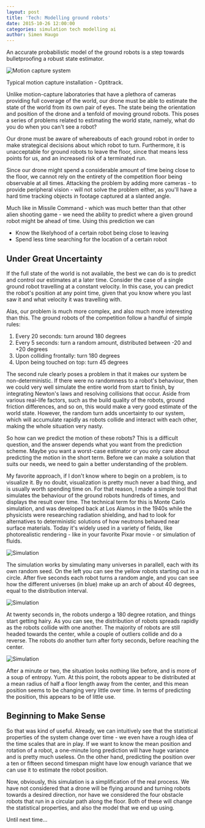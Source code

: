 ```yaml
---
layout: post
title: 'Tech: Modelling ground robots'
date: 2015-10-26 12:00:00
categories: simulation tech modelling ai
author: Simen Haugo
---
```



An accurate probabilistic model of the ground robots is a step towards bulletproofing a robust state estimator.

![Motion capture system](/images/assets/lumaVolumeLarge.jpg)

<p class="text-muted centered">
	Typical motion capture installation - Optitrack.
</p>

Unlike motion-capture laboratories that have a plethora of cameras providing full coverage of the world, our drone must be able to estimate the state of the world from its own pair of eyes. The state being the orientation and position of the drone and a tenfold of moving ground robots. This poses a series of problems related to estimating the world state, namely, what do you do when you can't see a robot?

Our drone must be aware of whereabouts of each ground robot in order to make strategical decisions about which robot to turn. Furthermore, it is unacceptable for ground robots to leave the floor, since that means less points for us, and an increased risk of a terminated run.

Since our drone might spend a considerable amount of time being close to the floor, we cannot rely on the entirety of the competition floor being observable at all times. Attacking the problem by adding more cameras - to provide peripheral vision - will not solve the problem either, as you'll have a hard time tracking objects in footage captured at a slanted angle.

Much like in Missile Command - which was much better than that other alien shooting game - we need the ability to predict where a given ground robot might be ahead of time. Using this prediction we can

- Know the likelyhood of a certain robot being close to leaving
- Spend less time searching for the location of a certain robot

## Under Great Uncertainty

If the full state of the world is not available, the best we can do is to predict and control our estimates at a later time. Consider the case of a single ground robot travelling at a constant velocity. In this case, you can predict the robot's position at any point time, given that you know where you last saw it and what velocity it was travelling with.

Alas, our problem is much more complex, and also much more interesting than this. The ground robots of the competition follow a handful of simple rules:

1. Every 20 seconds: turn around 180 degrees
2. Every 5 seconds: turn a random amount, distributed between -20 and +20 degrees
3. Upon colliding frontally: turn 180 degrees
4. Upon being touched on top: turn 45 degrees

The second rule clearly poses a problem in that it makes our system be non-deterministic. If there were no randomness to a robot's behaviour, then we could very well simulate the entire world from start to finish, by integrating Newton's laws and resolving collisions that occur. Aside from various real-life factors, such as the build quality of the robots, ground friction differences, and so on, this would make a very good estimate of the world state. However, the random turn adds uncertainty to our system, which will accumulate rapidly as robots collide and interact with each other, making the whole situation very nasty.

So how can we predict the motion of these robots? This is a difficult question, and the answer depends what you want from the prediction scheme. Maybe you want a worst-case estimator or you only care about predicting the motion in the short term. Before we can make a solution that suits our needs, we need to gain a better understanding of the problem.

My favorite approach, if I don't know where to begin on a problem, is to visualize it. By no doubt, visualization is pretty much never a bad thing, and is usually worth spending time on. For that reason, I made a simple tool that simulates the behaviour of the ground robots hundreds of times, and displays the result over time. The technical term for this is Monte Carlo simulation, and was developed back at Los Alamos in the 1940s while the physicists were researching radiation shielding, and had to look for alternatives to deterministic solutions of how neutrons behaved near surface materials. Today it's widely used in a variety of fields, like photorealistic rendering - like in your favorite Pixar movie - or simulation of fluids.

<div class="row">
	<div class="col-md-4">
		<img class="img-responsive" alt="Simulation" src="/images/assets/simulation-1.gif">
	</div>
	<div class="col-md-8">
	<p>
		The simulation works by simulating many universes in parallell, each with its own random seed. On the left you can see the yellow robots starting out in a circle. After five seconds each robot turns a random angle, and you can see how the different universes (in blue) make up an arch of about 40 degrees, equal to the distribution interval.
	</p>
	</div>
</div>

<div class="row">
	<div class="col-md-4">
		<img class="img-responsive" alt="Simulation" src="/images/assets/simulation-2.gif">
	</div>
	<div class="col-md-8">
	<p>
		At twenty seconds in, the robots undergo a 180 degree rotation, and things start getting hairy. As you can see, the distribution of robots spreads rapidly as the robots collide with one another. The majority of robots are still headed towards the center, while a couple of outliers collide and do a reverse. The robots do another turn after forty seconds, before reaching the center.
	</p>
	</div>
</div>

<div class="row">
	<div class="col-md-4">
		<img class="img-responsive" alt="Simulation" src="/images/assets/simulation-3.gif">
	</div>
	<div class="col-md-8">
	<p>
		After a minute or two, the situation looks nothing like before, and is more of a soup of entropy. Yum. At this point, the robots appear to be distributed at a mean radius of half a floor length away from the center, and this mean position seems to be changing very little over time. In terms of predicting the position, this appears to be of little use.
	</p>
	</div>
</div>

## Beginning to Make Sense

So that was kind of useful. Already, we can intuitively see that the statistical properties of the system change over time - we even have a rough idea of the time scales that are in play. If we want to know the mean position and rotation of a robot, a one-minute long prediction will have huge variance and is pretty much useless. On the other hand, predicting the position over a ten or fifteen second timespan might have low enough variance that we can use it to estimate the robot position.

Now, obviously, this simulation is a simplification of the real process. We have not considered that a drone will be flying around and turning robots towards a desired direction, nor have we considered the four obstacle robots that run in a circular path along the floor. Both of these will change the statistical properties, and also the model that we end up using.

Until next time...
